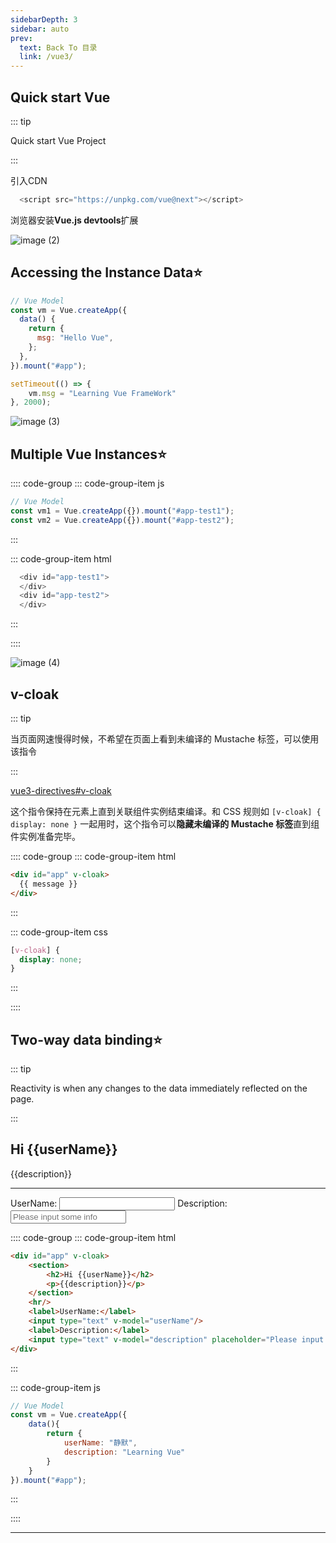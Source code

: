 ```yaml
---
sidebarDepth: 3
sidebar: auto
prev:
  text: Back To 目录
  link: /vue3/
---
```




## Quick start Vue

::: tip

Quick start Vue Project

:::

引入CDN

```js
  <script src="https://unpkg.com/vue@next"></script>
```

浏览器安装**Vue.js devtools**扩展

![image (2)](https://gitee.com/q10viking/PictureRepos/raw/master/images//202112021044125.jpg)



## Accessing the Instance Data:star:

```javascript {11}
// Vue Model
const vm = Vue.createApp({
  data() {
    return {
      msg: "Hello Vue",
    };
  },
}).mount("#app");

setTimeout(() => {
    vm.msg = "Learning Vue FrameWork"
}, 2000);
```

![image (3)](https://gitee.com/q10viking/PictureRepos/raw/master/images//202112021057333.jpg)



## Multiple Vue Instances:star:

:::: code-group
::: code-group-item js

```js
// Vue Model
const vm1 = Vue.createApp({}).mount("#app-test1");
const vm2 = Vue.createApp({}).mount("#app-test2");
```

:::

::: code-group-item html

```js
  <div id="app-test1">
  </div>
  <div id="app-test2">
  </div>
```

:::

::::

![image (4)](https://gitee.com/q10viking/PictureRepos/raw/master/images//202112021128352.jpg)



## v-cloak

::: tip

当页面网速慢得时候，不希望在页面上看到未编译的 Mustache 标签，可以使用该指令

:::

[vue3-directives#v-cloak](https://v3.cn.vuejs.org/api/directives.html#v-cloak)

这个指令保持在元素上直到关联组件实例结束编译。和 CSS 规则如 `[v-cloak] { display: none }` 一起用时，这个指令可以**隐藏未编译的 Mustache 标签**直到组件实例准备完毕。

:::: code-group
::: code-group-item html

```html
<div id="app" v-cloak>
  {{ message }}
</div>
```

:::

::: code-group-item css

```css
[v-cloak] {
  display: none;
}
```

:::

::::



## Two-way data binding:star:

::: tip

Reactivity is when any changes to the data immediately reflected on the page.

:::

<div id="app" v-cloak>
    <section>
      <h2>Hi {{userName}}</h2>
      <p>{{description}}</p>
    </section>
    <hr/>
    <label>UserName:</label>
    <input type="text" v-model="userName"/>
    <label>Description:</label>
    <input type="text" v-model="description" placeholder="Please input some info"/>
  </div>



:::: code-group
::: code-group-item html

```html
<div id="app" v-cloak>
    <section>
        <h2>Hi {{userName}}</h2>
        <p>{{description}}</p>
    </section>
    <hr/>
    <label>UserName:</label>
    <input type="text" v-model="userName"/>
    <label>Description:</label>
    <input type="text" v-model="description" placeholder="Please input some info"/>
</div>
```

:::

::: code-group-item js

```js
// Vue Model
const vm = Vue.createApp({
    data(){
        return {
            userName: "静默",
            description: "Learning Vue"
        }
    }
}).mount("#app");
```

:::

::::


----------



<script>
    export default {
    data(){
        return {
           userName: "静默",
           description: "Learning Vue"
        }
    }
}
</script>


